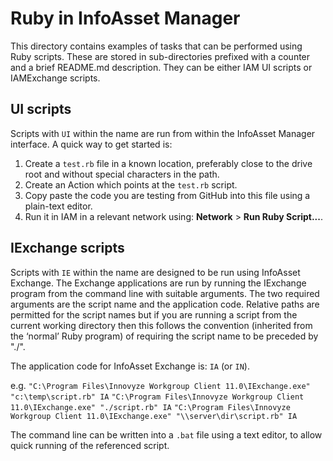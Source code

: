 # Ruby in InfoAsset Manager

This directory contains examples of tasks that can be performed using Ruby scripts. These are stored in sub-directories prefixed with a counter and a brief README.md description. They can be either IAM UI scripts or IAMExchange scripts.

## UI scripts
Scripts with `UI` within the name are run from within the InfoAsset Manager interface. A quick way to get started is:
1. Create a `test.rb` file in a known location, preferably close to the drive root and without special characters in the path.
2. Create an Action which points at the `test.rb` script.
3. Copy paste the code you are testing from GitHub into this file using a plain-text editor.
4. Run it in IAM in a relevant network using: **Network** > **Run Ruby Script...**.

## IExchange scripts
Scripts with `IE` within the name are designed to be run using InfoAsset Exchange.
The Exchange applications are run by running the IExchange program from the command line with suitable arguments. The two required arguments are the script name and the application code.
Relative paths are permitted for the script names but if you are running a script from the current working directory then this follows the convention (inherited from the ‘normal’ Ruby program) of requiring the script name to be preceded by "./".

The application code for InfoAsset Exchange is: `IA` (or `IN`).

e.g. 
`"C:\Program Files\Innovyze Workgroup Client 11.0\IExchange.exe" "c:\temp\script.rb" IA`
`"C:\Program Files\Innovyze Workgroup Client 11.0\IExchange.exe" "./script.rb" IA`
`"C:\Program Files\Innovyze Workgroup Client 11.0\IExchange.exe" "\\server\dir\script.rb" IA`

The command line can be written into a `.bat` file using a text editor, to allow quick running of the referenced script.